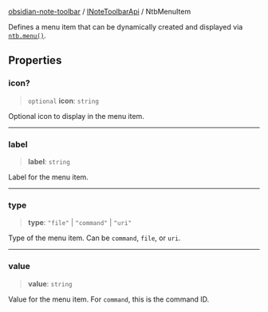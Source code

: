 [obsidian-note-toolbar](index.md) / [INoteToolbarApi](INoteToolbarApi.md) / NtbMenuItem

Defines a menu item that can be dynamically created and displayed via [`ntb.menu()`](https://github.com/chrisgurney/obsidian-note-toolbar/wiki/Note-Toolbar-API#menu).

## Properties

### icon?

> `optional` **icon**: `string`

Optional icon to display in the menu item.

***

### label

> **label**: `string`

Label for the menu item.

***

### type

> **type**: `"file"` \| `"command"` \| `"uri"`

Type of the menu item. Can be `command`, `file`, or `uri`.

***

### value

> **value**: `string`

Value for the menu item. For `command`, this is the command ID.
